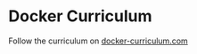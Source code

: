 Docker Curriculum
===

<Learn to build and deploy your distributed applications easily to the cloud with Docker>

Follow the curriculum on [docker-curriculum.com](https://docker-curriculum.com/)
